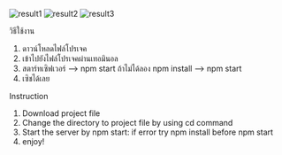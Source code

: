 
![result1](https://user-images.githubusercontent.com/70277321/143772068-831412d7-f310-422e-bc7a-5c1d8fe4e585.png)
![result2](https://user-images.githubusercontent.com/70277321/143772070-a50c19e5-0989-471c-85fe-6a2ff7adc536.png)
![result3](https://user-images.githubusercontent.com/70277321/143772072-1880a0f4-e6e4-4214-a722-12babc2e720b.png)

วิธีใช้งาน 
1. ดาวน์โหลดไฟล์โปรเจค
2. เข้าไปยังไฟล์โปรเจคผ่านเทอมินอล 
3. สตาร์ทเซิฟเวอร์ --> npm start ถ้าไม่ได้ลอง npm install --> npm start
4. เซิชได้เลย

Instruction 
1. Download project file
2. Change the directory to project file by using cd command
3. Start the server by npm start: if error try npm install before npm start
4. enjoy!
